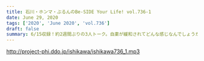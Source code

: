 ```yaml
---
title: 石川・ホンマ・ぶるんのBe-SIDE Your Life! vol.736-1
date: June 29, 2020
tags: ['2020', 'June 2020', 'vol.736']
draft: false
summary: 6/15収録！約2週間ぶりの3人トーク。自粛が緩和されてどんな感じなんでしょうか･･･
---
```


http://project-phi.ddo.jp/ishikawa/ishikawa736_1.mp3